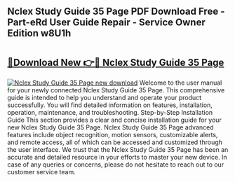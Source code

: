## Nclex Study Guide 35 Page PDF Download Free - Part-eRd User Guide Repair - Service Owner Edition w8U1h

# <h2><a href="http://bc75849.oget.top/?id=Nclex+Study+Guide+35+Page">🔗Download New 👉🔴 Nclex Study Guide 35 Page</a></h2>

[![Nclex Study Guide 35 Page new download](https://i.imgur.com/5g1atiW.png)](http://bc75849.oget.top/?id=Nclex+Study+Guide+35+Page)
Welcome to the user manual for your newly connected Nclex Study Guide 35 Page. This comprehensive guide is intended to help you understand and operate your product successfully. You will find detailed information on features, installation, operation, maintenance, and troubleshooting. Step-by-Step Installation Guide This section provides a clear and concise installation guide for your new Nclex Study Guide 35 Page. Nclex Study Guide 35 Page advanced features include object recognition, motion sensors, customizable alerts, and remote access, all of which can be accessed and customized through the user interface. We trust that the Nclex Study Guide 35 Page has been an accurate and detailed resource in your efforts to master your new device. In case of any queries or concerns, please do not hesitate to reach out to our customer service team.
